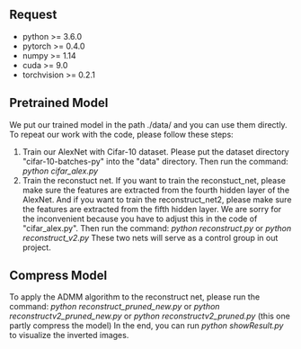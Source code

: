 ## Request
 - python >= 3.6.0
 - pytorch >= 0.4.0
 - numpy >= 1.14
 - cuda >= 9.0
 - torchvision >= 0.2.1
 
## Pretrained Model
 We put our trained model in the path ./data/ and you can use them directly. To repeat our work with the code, please follow these steps:
 
 1. Train our AlexNet with Cifar-10 dataset. Please put the dataset directory "cifar-10-batches-py" into the "data" directory. Then run the command:
*python cifar_alex.py*
 3. Train the reconstuct net. If you want to train the reconstuct_net, please make sure the features are extracted from the fourth hidden layer of the AlexNet. And if you want to train the reconstruct_net2, please make sure the features are extracted from the fifth hidden layer. We are sorry for the inconvenient because you have to adjust this in the code of "cifar_alex.py". Then run the command:
*python reconstruct.py* or
*python reconstruct_v2.py*
These two nets will serve as a control group in out project.
 
## Compress Model
 To apply the ADMM algorithm to the reconstruct net, please run the command:
 *python reconstruct_pruned_new.py* or
 *python reconstructv2_pruned_new.py* or
 *python reconstructv2_pruned.py* (this one partly compress the model)
 In the end, you can run *python showResult.py* to visualize the inverted images.
